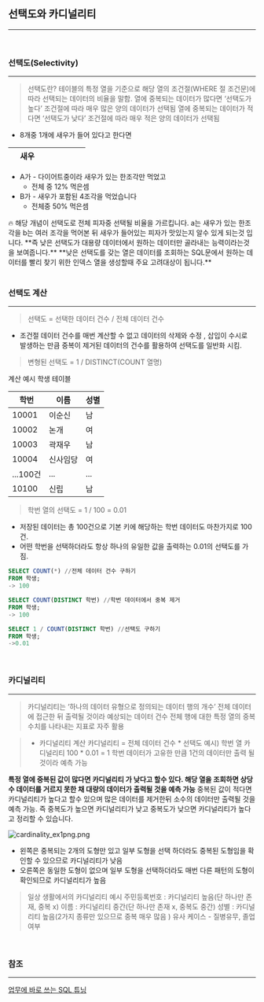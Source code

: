 
## 선택도와 카디널리티
***

<br>

### 선택도(Selectivity)

---

> 선택도란? 테이블의 특정 열을 기준으로 해당 열의 조건절(WHERE 절 조건문)에 따라 선택되는 데이터의 비율을 말함. 열에 중복되는 데이터가 많다면 ‘선택도가 높다’ 조건절에 따라 매우 많은 양의 데이터가 선택됨 열에 중복되는 데이터가 적다면 ‘선택도가 낮다’ 조건절에 따라 매우 적은 양의 데이터가 선택됨

-   8개중 1개에 새우가 들어 있다고 한다면

|  | 새우 | | | | | | | 
|--|--|--|-----|--|--|--|--|


-   A가 - 다이어트중이라 새우가 있는 한조각만 먹었고
    -   전체 중 12% 먹은셈
-   B가 - 새우가 포함된 4조각을 먹었습니다
    -   전체중 50% 먹은셈


<aside> 🔥 해당 개념이 선택도로 전체 피자중 선택될 비율을 가르킵니다. a는 새우가 있는 한조각을 b는 여러 조각을 먹어본 뒤 새우가 들어있는 피자가 맛있는지 알수 있게 되는것 입니다. **즉 낮은 선택도가 대용량 데이터에서 원하는 데이터만 골라내는 능력이라는것을 보여줍니다.** **낮은 선택도를 갖는 열은 데이터를 조회하는 SQL문에서 원하는 데이터를 빨리 찾기 위한 인덱스 열을 생성할때 주요 고려대상이 됩니다.**

</aside>

<br>

### 선택도 계산

---

> 선택도 = 선택한 데이터 건수 / 전체 데이터 건수

-   조건절 데이터 건수를 매번 계산할 수 없고 데이터의 삭제와 수정 , 삽입이 수시로 발생하는 만큼 중복이 제거된 데이터의 건수를 활용하여 선택도를 일반화 시킴.

> 변형된 선택도 = 1 / DISTINCT(COUNT 열명)


계산 예시
학생 테이블

| 학번 | 이름 | 성별 |
|--|--|--|
|10001|이순신|남|
|10002|논개|여|
|10003|곽재우|남|
|10004|신사임당|여|
|...100건|...|...|
|10100|신립|남|


> 학번 열의 선택도 = 1 / 100 = 0.01

-   저장된 데이터는 총 100건으로 기본 키에 해당하는 학번 데이터도 마찬가지로 100건.
-   어떤 학번을 선택하더라도 항상 하나의 유일한 값을 출력하는 0.01의 선택도를 가짐.

```sql
SELECT COUNT(*) //전체 데이터 건수 구하기
FROM 학생;
-> 100

SELECT COUNT(DISTINCT 학번) //학번 데이터에서 중복 제거
FROM 학생;
-> 100

SELECT 1 / COUNT(DISTINCT 학번) //선택도 구하기
FROM 학생;
->0.01
```

<br>

### 카디널리티

---

> 카디널리티는 ‘하나의 데이터 유형으로 정의되는 데이터 행의 개수’ 전체 데이터에 접근한 뒤 출력될 것이라 예상되는 데이터 건수 전체 행에 대한 특정 열의 중복 수치를 나타내는 지표로 자주 활용

> -   카디널리티 계산 카디널리티 = 전체 데이터 건수 * 선택도 예시) 학번 열 카디널리티 100 * 0.01 = 1 학번 데이터가 고유한 만큼 1건의 데이터만 출력 될것이라 예측 가능


**특정 열에 중복된 값이 많다면 카디널리티 가 낮다고 할수 있다. 
해당 열을 조회하면 상당수 데이터를 거르지 못한 채 대량의 데이터가 출력될 것을 예측 가능** 
중복된 값이 적다면 카디널리티가 높다고 할수 있으며 많은 데이터를 제거한뒤 소수의 데이터만 출력될 것을 예측 가능.
즉 중복도가 높으면 카디널리티가 낮고 중복도가 낮으면 카디널리티가 높다고 정리할 수 있습니다.


![cardinality_ex1png.png](https://user-images.githubusercontent.com/61622657/219921970-2cb8e71c-32d3-410b-942a-3ac3205e000a.png)

-   왼쪽은 중복되는 2개의 도형만 있고 일부 도형을 선택 하더라도 중복된 도형임을 확인할 수 있으므로 카디널리티가 낮음
-   오른쪽은 동일한 도형이 없으며 일부 도형을 선택하더라도 매번 다른 패턴의 도형이 확인되므로 카디널리티가 높음

> 일상 생활에서의 카디널리티 예시 
> 주민등록번호 : 카디널리티 높음(단 하나만 존재, 중복 x) 
> 이름 : 카디널리티 중간(단 하나만 존재 x, 중복도 중간) 
> 성별 : 카디널리티 높음(2가지 종류만 있으므로 중복 매우 많음 ) 유사 케이스 - 질병유무, 졸업 여부

<br>

### 참조
***
[업무에 바로 쓰는 SQL 튜닝](http://www.yes24.com/Product/Goods/102382080)
